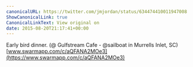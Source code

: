 ```yaml
---
canonicalURL: https://twitter.com/jmjordan/status/634474410011947008
ShowCanonicalLink: true
CanonicalLinkText: View original on
date: 2015-08-20T21:17:41+00:00
---
```

Early bird dinner. (@ Gulfstream Cafe - @sailboat in Murrells Inlet, SC) [www.swarmapp.com/c/aQFANA2MOe3](https://www.swarmapp.com/c/aQFANA2MOe3)